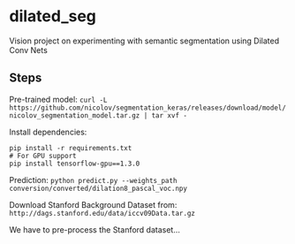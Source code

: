 # dilated_seg
Vision project on experimenting with semantic segmentation using Dilated Conv Nets

## Steps

Pre-trained model:
`curl -L https://github.com/nicolov/segmentation_keras/releases/download/model/nicolov_segmentation_model.tar.gz | tar xvf -`

Install dependencies:
```
pip install -r requirements.txt
# For GPU support 
pip install tensorflow-gpu==1.3.0
```
Prediction:
`python predict.py --weights_path conversion/converted/dilation8_pascal_voc.npy`

Download Stanford Background Dataset from:
`http://dags.stanford.edu/data/iccv09Data.tar.gz`

We have to pre-process the Stanford dataset...

